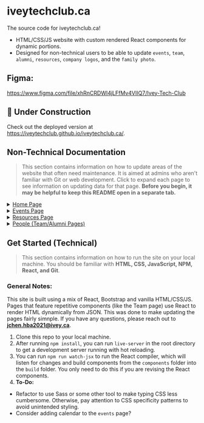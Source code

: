 # iveytechclub.ca

The source code for iveytechclub.ca!

- HTML/CSS/JS website with custom rendered React components for dynamic portions.
- Designed for non-technical users to be able to update `events`, `team`, `alumni`, `resources`, `company logos`, and the `family photo`.

## Figma:

https://www.figma.com/file/xhRnCRDWI4jLFfMv4VIIQ7/Ivey-Tech-Club

## 🚧 Under Construction

Check out the deployed version at https://iveytechclub.github.io/iveytechclub.ca/.

## Non-Technical Documentation

> This section contains information on how to update areas of the website that often need maintenance. It is aimed at admins who aren't familiar with Git or web development. Click to expand each page to see information on updating data for that page. **Before you begin, it may be helpful to keep this README open in a separate tab.**

<details>
  <summary><ins>Home Page</ins></summary>
  
#### Family Photo

1. From the root directory, navigate to **pages -> HomePage -> assets**.
2. Click **Add file -> Upload files**, at the top right corner of the page.
3. Upload the new image you want to display as the family photo. Make sure to note the file name and extension.
4. Go back to the root directory by clicking on **/iveytechclub.ca** in the top left corner.
5. Click on **index.html** in the list of files.
6. Click on the **pencil icon** to edit the file, located in the top right corner of the file viewer.
7. Locate line **58** of the file. It should be inside an `<img/>` tag with an id of `family-photo`. The code should look like this: `src="pages/HomePage/assets/{__some file here__}"`
8. Change the file and extension at the end of the `src` entry to the file name and extension you just uploaded. Make sure you preserve the closing double quotes.
9. Click **Commit changes** at the bottom of the page.
10. Wait for the website to respond to your changes. **This may take a few minutes**. You should be good to go!

#### Companies

1. From the root directory, navigate to **pages -> HomePage -> assets -> CompanyLogos**.
2. Once you see the list of company logo files, click **Add file -> Upload files**, at the top right corner of the page.
3. Once you've added your logo files, click **Commit changes** at the bottom of the page.
4. Go back to the root directory by clicking on **/iveytechclub.ca** in the top left corner.
5. From the root directory, navigate to **pages -> HomePage -> companies.json**.
6. Click on the **pencil icon** to edit the file, located in the top right corner of the file viewer.
7. Following the JSON pattern, add entries to the array containing the name of the company and the **exact** name of the file and its extension. Make sure the last entry of the array does not have a comma following it.
8. Once you've added all entries, click **Commit changes** at the bottom of the page.
9. Wait for the website to respond to your changes. **This may take a few minutes**. You should be good to go!

</details>

<details>
  <summary><ins>Events Page</ins></summary>

#### Events

1. From the root directory, navigate to **pages -> EventsPage -> assets -> EventBanners**.
2. Once you see the list of event banner files, click **Add file -> Upload files**, at the top right corner of the page. Recommend standard FB event banner size ratio, `1200 x 628 pixels (1.91:1 ratio)`.
3. Once you've added your logo files, click **Commit changes** at the bottom of the page.
4. Go back to the root directory by clicking on **/iveytechclub.ca** in the top left corner.
5. From the root directory, navigate to **pages -> EventsPage -> events.json**.
6. Click on the **pencil icon** to edit the file, located in the top right corner of the file viewer.
7. Following the JSON pattern, add entries to the array containing all the relevant fields, and the **exact** name of the file and its extension. Make sure the last entry of the array does not have a comma following it. The recommended max length of the `description` field is 85 words, or about 450 characters. The date follows `DD-MM-YYYY` convention. The `registerLink` should be a URL, the button on the event will bring the user to the URL once clicked.
8. Once you've added all entries, click **Commit changes** at the bottom of the page.
9. Wait for the website to respond to your changes. **This may take a few minutes**. You should be good to go! The component will automatically sort the events by upcoming and previous sections using the inputted date.

</details>

<details>
  <summary><ins>Resources Page</ins></summary>

#### Resources

1. From the root directory, navigate to **pages -> ResourcesPage -> assets -> ResourceImages**.
2. Once you see the list of resource image files, click **Add file -> Upload files**, at the top right corner of the page.
3. Once you've added your resource image files, click **Commit changes** at the bottom of the page.
4. Go back to the root directory by clicking on **/iveytechclub.ca** in the top left corner.
5. From the root directory, navigate to **pages -> ResourcesPage -> resources.json**.
6. Click on the **pencil icon** to edit the file, located in the top right corner of the file viewer.
7. Following the JSON pattern, add entries to the array containing all the relevant fields, and the **exact** name of the image and its extension. Make sure the last entry of the array does not have a comma following it. The `link` should be a URL, the clicking the button under that resource will bring the user to the URL.
8. Once you've added all entries, click **Commit changes** at the bottom of the page. You can also rearrange entries in the JSON to change the order they appear on the page. Entries are rendered left to write, top to bottom.
9. Wait for the website to respond to your changes. **This may take a few minutes**. You should be good to go!

</details>

<details>
  <summary><ins>People (Team/Alumni Pages)</ins></summary>

#### People (Team/Alumni Pages)

1. From the root directory, navigate to **pages -> TeamPage -> assets -> TeamPhotos**.
2. Once you see the list of team member image files, click **Add file -> Upload files**, at the top right corner of the page. We recommend JPEG files no larger than `100kB`, at a resolution of about `700x700px` (square cropped), to optimize loading times. It may help to follow naming convention `firstname_lastname.xxx`. 
3. Once you've added your image files, click **Commit changes** at the bottom of the page.
4. Go back to the root directory by clicking on **/iveytechclub.ca** in the top left corner.
5. From the root directory, navigate to **pages -> TeamPage -> team.json**.
6. Click on the **pencil icon** to edit the file, located in the top right corner of the file viewer.
7. Cut the old JSON array (all the data inside the square brackets `[]`) and paste it somewhere else (we will move it to the alumni page).
8. Replace the array with new entries containing all the relevant fields, and the **exact** name of each person's image and its extension. Make sure the last entry of the array does not have a comma following it. The `linkedin` field should be a LinkedIn URL starting with `https://`. Ensure that what you've added follows proper JSON format.
9. Once you've added all entries, click **Commit changes** at the bottom of the page.
10. Go back to the root directory by clicking on **/iveytechclub.ca** in the top left corner.
11. From the root directory, navigate to **pages -> AlumniPage -> alumni.json**.
12. Click on the **pencil icon** to edit the file, located in the top right corner of the file viewer.
13. Insert a new JSON object, `{},` at the start of the array (after the `[` bracket.). Inside these curly brackets, type a new line `"year": "2021-2022",`, corresponding to the outbound team's year. In another new line, type `"team":` and then **paste** in the JSON array you cut earlier with the old team's data. Ensure that all JSON syntax is correct (refer to previous years).
14. Once you're done, click **Commit changes** at the bottom of the page.
15. Wait for the website to respond to your changes. **This may take a few minutes**. You should be good to go!

</details>

## Get Started (Technical)

> This section contains information on how to run the site on your local machine. You should be familiar with **HTML, CSS, JavaScript, NPM, React, and Git**.

### General Notes:

This site is built using a mix of React, Bootstrap and vanilla HTML/CSS/JS.
Pages that feature repetitive components (like the Team page) use React to render HTML dynamically from JSON. This was done to make updating the pages fairly simnple. If you have any questions, please reach out to **jchen.hba2021@ivey.ca**.

1. Clone this repo to your local machine.
2. After running `npm install`, you can run `live-server` in the root directory to get a development server running with hot reloading.
3. You can run `npm run watch-jsx` to run the React compiler, which will listen for changes and build components from the `components` folder into the `build` folder. You only need to do this if you are revising the React components.
4. **To-Do:**
- Refactor to use Sass or some other tool to make typing CSS less cumbersome. Otherwise, pay attention to CSS specificity patterns to avoid unintended styling.
- Consider adding calendar to the `events` page?
